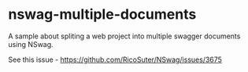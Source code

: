 # nswag-multiple-documents

A sample about spliting a web project into multiple swagger documents using NSwag.

See this issue - https://github.com/RicoSuter/NSwag/issues/3675

